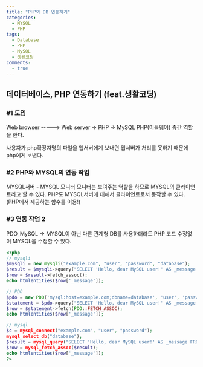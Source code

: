 ```yaml
---
title: "PHP와 DB 연동하기"
categories:
  - MYSQL
  - PHP
tags:
  - Database
  - PHP
  - MySQL
  - 생활코딩
comments:
  - true
---
```


## 데이터베이스, PHP 연동하기 (feat.생활코딩)

### #1 도입
Web browser -----> Web server -> PHP -> MySQL
PHP(미들웨어) 중간 역할을 한다.

사용자가 php확장자명의 파일을 웹서버에게 보내면 웹서버가 처리를 못하기 때문에 php에게 보낸다.

### #2 PHP와 MYSQL의 연동 작업
MYSQL서버 - MYSQL 모니터
모니터는 보여주는 역할을 하므로 MYSQL의 클라이언트라고 할 수 있다.
PHP도 MYSQL서버에 대해서 클라이언트로서 동작할 수 있다.(PHP에서 제공하는 함수를 이용!)

### #3 연동 작업 2
PDO_MySQL -> MYSQL이 아닌 다른 관계형 DB를 사용하더라도 PHP 코드 수정없이 MYSQL을 수정할 수 있다.


```php
<?php
// mysqli
$mysqli = new mysqli("example.com", "user", "password", "database");
$result = $mysqli->query("SELECT 'Hello, dear MySQL user!' AS _message FROM DUAL");
$row = $result->fetch_assoc();
echo htmlentities($row['_message']);

// PDO
$pdo = new PDO('mysql:host=example.com;dbname=database', 'user', 'password');
$statement = $pdo->query("SELECT 'Hello, dear MySQL user!' AS _message FROM DUAL");
$row = $statement->fetch(PDO::FETCH_ASSOC);
echo htmlentities($row['_message']);

// mysql
$c = mysql_connect("example.com", "user", "password");
mysql_select_db("database");
$result = mysql_query("SELECT 'Hello, dear MySQL user!' AS _message FROM DUAL");
$row = mysql_fetch_assoc($result);
echo htmlentities($row['_message']);
?>
```